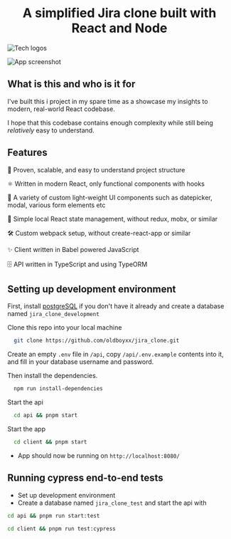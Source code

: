 <h1 align="center">A simplified Jira clone built with React and Node</h1>

![Tech logos](https://i.ibb.co/DVFj8PL/tech-icons.jpg)

![App screenshot](https://i.ibb.co/W3qVvCn/jira-optimized.jpg)

## What is this and who is it for

I've built this i project in my spare time as a showcase my insights to modern, real-world React codebase.

I hope that this codebase contains enough complexity while still being _relatively_ easy to understand.

## Features

💟 Proven, scalable, and easy to understand project structure

⚛️ Written in modern React, only functional components with hooks

🎨 A variety of custom light-weight UI components such as datepicker, modal, various form elements etc

🧩 Simple local React state management, without redux, mobx, or similar

🛠️ Custom webpack setup, without create-react-app or similar

✨ Client written in Babel powered JavaScript

🗄️ API written in TypeScript and using TypeORM

## Setting up development environment

First, install [postgreSQL](https://www.postgresql.org/) if you don't have it already and create a database named `jira_clone_development`

Clone this repo into your local machine

```bash
  git clone https://github.com/oldboyxx/jira_clone.git
```

Create an empty `.env` file in `/api`, copy `/api/.env.example` contents into it, and fill in your database username and password.

Then install the dependencies.

```bash
  npm run install-dependencies
```

Start the api

```bash
  cd api && pnpm start
```

Start the app

```bash
  cd client && pnpm start
```

-  App should now be running on `http://localhost:8080/`

## Running cypress end-to-end tests

-  Set up development environment
-  Create a database named `jira_clone_test` and start the api with

```bash
cd api && pnpm run start:test
```

```bash
cd client && pnpm run test:cypress
```
